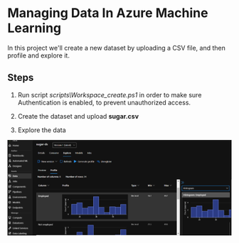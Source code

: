 # Managing Data In Azure Machine Learning

In this project we'll create a new dataset by uploading a CSV file, and then profile and explore it.

## Steps

1. Run script *scripts\Workspace_create.ps1* in order to make sure Authentication is enabled, to prevent unauthorized access.

2. Create the dataset and upload **sugar.csv**

3. Explore the data
<img src="/pictures/exploring_data.png" title="exploring data"  width="700">

